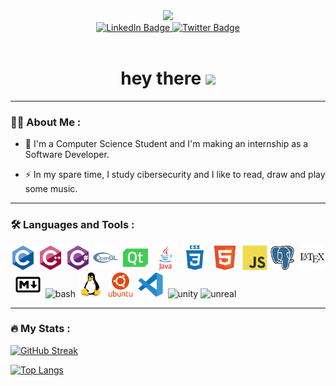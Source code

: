 <div id="header" align="center">
  <img src="https://i.pinimg.com/originals/e4/26/70/e426702edf874b181aced1e2fa5c6cde.gif" width="250"/>
  
  <div id="badges">
  <a href="https://www.linkedin.com/in/adrimrtnz/">
    <img src="https://img.shields.io/badge/LinkedIn-blue?style=for-the-badge&logo=linkedin&logoColor=white" alt="LinkedIn Badge"/>
  </a>

  <a href="https://twitter.com/adrmrtnz">
    <img src="https://img.shields.io/badge/Twitter-blue?style=for-the-badge&logo=twitter&logoColor=white" alt="Twitter Badge"/>
  </a>
  </div>
  
  <img src="https://komarev.com/ghpvc/?username=adrimrtnz&style=flat-square&color=blue" alt=""/>
  
  <h1>
  hey there
  <img src="https://media.giphy.com/media/hvRJCLFzcasrR4ia7z/giphy.gif" height="30px"/>
  </h1>
  
</div>

 ---
  ### 👨‍💻 About Me :
  
  - :telescope: I'm a Computer Science Student and I'm making an internship as a Software Developer.
  
  - :zap: In my spare time, I study cibersecurity and I like to read, draw and play some music.
  
  ---

### :hammer_and_wrench: Languages and Tools :
<div>
  <img src="https://raw.githubusercontent.com/devicons/devicon/master/icons/c/c-original.svg" alt="c" width="40" height="40"/>
  <img src="https://raw.githubusercontent.com/devicons/devicon/master/icons/cplusplus/cplusplus-original.svg" alt="cplusplus" width="40" height="40"/>
  <img src="https://raw.githubusercontent.com/devicons/devicon/master/icons/csharp/csharp-original.svg" alt="csharp" width="40" height="40"/>
  <img src="https://github.com/devicons/devicon/blob/master/icons/opengl/opengl-original.svg" title="OpenGL" alt="OpenGL" width="40" height="40"/>&nbsp;
  <img src="https://github.com/devicons/devicon/blob/master/icons/qt/qt-original.svg" title="Qt" alt="Qt" width="40" height="40"/>&nbsp;
  <img src="https://github.com/devicons/devicon/blob/master/icons/java/java-original-wordmark.svg" title="Java" alt="Java" width="40" height="40"/>&nbsp;
  <img src="https://github.com/devicons/devicon/blob/master/icons/css3/css3-plain-wordmark.svg"  title="CSS3" alt="CSS" width="40" height="40"/>&nbsp;
  <img src="https://github.com/devicons/devicon/blob/master/icons/html5/html5-original.svg" title="HTML5" alt="HTML" width="40" height="40"/>&nbsp;
  <img src="https://github.com/devicons/devicon/blob/master/icons/javascript/javascript-original.svg" title="JavaScript" alt="JavaScript" width="40" 
  <img src="https://github.com/devicons/devicon/blob/master/icons/git/git-original-wordmark.svg" title="Git" **alt="Git" width="40" height="40"/>
  <img src="https://github.com/devicons/devicon/blob/master/icons/postgresql/postgresql-original.svg" title="PostreSQL" alt="PostreSQL" width="40" height="40"/>&nbsp;
  <img src="https://github.com/devicons/devicon/blob/master/icons/latex/latex-original.svg" title="LaTeX" alt="LaTeX" width="40" height="40"/>&nbsp;
  <img src="https://github.com/devicons/devicon/blob/master/icons/markdown/markdown-original.svg" title="Markdown" alt="Markdown" width="40" height="40"/>&nbsp;
  <img src="https://www.vectorlogo.zone/logos/gnu_bash/gnu_bash-icon.svg" alt="bash" width="40" height="40"/>
  <img src="https://github.com/devicons/devicon/blob/master/icons/linux/linux-original.svg" title="Linux" alt="Linux" width="40" height="40"/>&nbsp;
  <img src="https://github.com/devicons/devicon/blob/master/icons/ubuntu/ubuntu-plain-wordmark.svg" title="Ubuntu" alt="Ubuntu" width="40" height="40"/>&nbsp;
  <img src="https://github.com/devicons/devicon/blob/master/icons/vscode/vscode-original.svg" title="VScode" alt="VsCode" width="40" height="40"/>&nbsp;
  <img src="https://www.vectorlogo.zone/logos/unity3d/unity3d-icon.svg" alt="unity" width="40" height="40"/>
  <img src="https://raw.githubusercontent.com/kenangundogan/fontisto/036b7eca71aab1bef8e6a0518f7329f13ed62f6b/icons/svg/brand/unreal-engine.svg" alt="unreal" width="40" height="40"/>
</div>

---

### :fire: My Stats :
[![GitHub Streak](http://github-readme-streak-stats.herokuapp.com?user=adrimrtnz&theme=dark&background=000000)](https://git.io/streak-stats)

[![Top Langs](https://github-readme-stats.vercel.app/api/top-langs/?username=adrimrtnz&layout=compact&theme=vision-friendly-dark)](https://github.com/anuraghazra/github-readme-stats)
